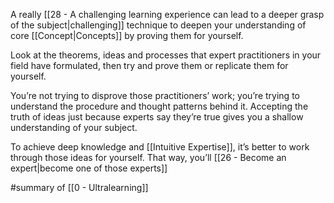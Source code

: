 A really [[28 - A challenging learning experience can lead to a deeper grasp of the subject|challenging]] technique to deepen your understanding of core [[Concept|Concepts]] by proving them for yourself.

Look at the theorems, ideas and processes that expert practitioners in your field have formulated, then try and prove them or replicate them for yourself.

You’re not trying to disprove those practitioners’ work; you’re trying to understand the procedure and thought patterns behind it. Accepting the truth of ideas just because experts say they’re true gives you a shallow understanding of your subject.

To achieve deep knowledge and [[Intuitive Expertise]], it’s better to work through those ideas for yourself. That way, you’ll [[26 - Become an expert|become one of those experts]]

#summary  of [[0 - Ultralearning]]
